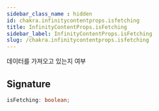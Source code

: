 ```yaml
---
sidebar_class_name : hidden
id: chakra.infinitycontentprops.isfetching
title: InfinityContentProps.isFetching
sidebar_label: InfinityContentProps.isFetching
slug: /chakra.infinitycontentprops.isfetching
---
```






데이터를 가져오고 있는지 여부

## Signature

```typescript
isFetching: boolean;
```
